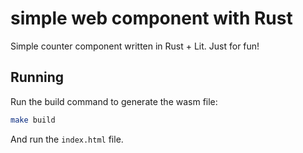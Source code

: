 # simple web component with Rust

Simple counter component written in Rust + Lit. Just for fun!

## Running

Run the build command to generate the wasm file:

```bash
make build
```

And run the `index.html` file.